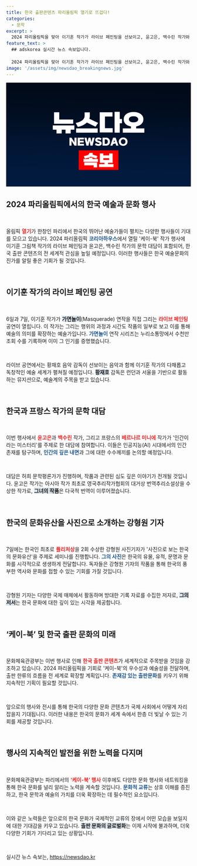 ```yaml
---
title: 한국 출판콘텐츠 파리올림픽 열기로 뜨겁다!
categories:
  - 문학
excerpt: >
  2024 파리올림픽을 맞아 이기훈 작가가 라이브 페인팅을 선보이고, 윤고은, 백수린 작가와 베르나르 미니에가 AI 시대의 인간을 논의합니다. 문화의 경계를 넘는 이 특별한 행사에 주목하세요!
feature_text: >
  ## adskorea 실시간 뉴스 속보입니다.

  2024 파리올림픽을 맞아 이기훈 작가가 라이브 페인팅을 선보이고, 윤고은, 백수린 작가와 베르나르 미니에가 AI 시대의 인간을 논의합니다. 문화의 경계를 넘는 이 특별한 행사에 주목하세요!
image: '/assets/img/newsdao_breakingnews.jpg'
---
```


<p><img src="/assets/img/newsdao_breakingnews.jpg" alt="adskorea 속보" /></p>

<h2 data-ke-size="size26">2024 파리올림픽에서의 한국 예술과 문화 행사</h2>

<p data-ke-size="size16">&nbsp;</p>

<p>올림픽 <b><span style="color: #ee2323;">열기</span></b>가 한창인 파리에서 한국의 뛰어난 예술가들이 펼치는 다양한 행사들이 기대를 모으고 있습니다. 2024 파리올림픽 <b><span style="color: #1a5490;">코리아하우스</span></b>에서 열릴 '케이-북' 작가 행사에 이기훈 그림책 작가의 라이브 페인팅과 윤고은, 백수린 작가의 문학 대담이 포함되어, 한국 출판 콘텐츠의 전 세계적 관심을 높일 예정입니다. 이러한 행사들은 한국 예술문화의 진가를 알릴 좋은 기회가 될 것입니다.</p>

<p data-ke-size="size16">&nbsp;</p>

<h2 data-ke-size="size26">이기훈 작가의 라이브 페인팅 공연</h2>

<p data-ke-size="size16">&nbsp;</p>

<p>6일과 7일, 이기훈 작가가 <b><span style="background-color: #21538527;">가면놀이</span></b>(Masquerade) 연작을 직접 그리는 <b><span style="color: #ee2323;">라이브 페인팅</span></b> 공연이 열립니다. 이 작가는 그리는 행위의 과정과 시간도 작품의 일부로 보고 이를 통해 예술의 의미를 확장하는 예술가입니다. <b><span style="color: #1a5490;">가면놀이</span></b> 연작 시리즈는 누리소통망에서 수천만 조회 수를 기록하며 이미 그 인기를 증명했습니다.</p>

<p data-ke-size="size16">&nbsp;</p>

<p>라이브 공연에서는 황재호 음악 감독이 선보이는 음악과 함께 이기훈 작가의 다채롭고 독창적인 예술 세계가 펼쳐질 예정입니다. <b><span style="background-color: #21538527;">황재호</span></b> 감독은 런던과 서울을 기반으로 활동하는 뮤지션으로, 예술계의 주목을 받고 있습니다.</p>

<p data-ke-size="size16">&nbsp;</p>

<h2 data-ke-size="size26">한국과 프랑스 작가의 문학 대담</h2>

<p data-ke-size="size16">&nbsp;</p>

<p>이번 행사에서 <b><span style="color: #ee2323;">윤고은</span></b>과 <b><span style="color: #ee2323;">백수린</span></b> 작가, 그리고 프랑스의 <b><span style="color: #ee2323;">베르나르 미니에</span></b> 작가가 '인간이라는 미스터리'를 주제로 한 대담에 참여합니다. 이들은 인공지능(AI) 시대에서의 인간 존재를 탐구하며, <b><span style="color: #1a5490;">인간의 깊은 내면</span></b>과 그에 대한 수수께끼를 논의할 예정입니다.</p>

<p data-ke-size="size16">&nbsp;</p>

<p>대담은 허희 문학평론가가 진행하며, 작품과 관련된 심도 깊은 이야기가 전개될 것입니다. 윤고은 작가는 아시아 작가 최초로 영국추리작가협회의 대거상 번역추리소설상을 수상한 작가로, <b><span style="background-color: #21538527;">그녀의 작품</span></b>은 다국적 번역이 이루어졌습니다.</p>

<p data-ke-size="size16">&nbsp;</p>

<h2 data-ke-size="size26">한국의 문화유산을 사진으로 소개하는 강형원 기자</h2>

<p data-ke-size="size16">&nbsp;</p>

<p>7일에는 한국인 최초로 <b><span style="color: #ee2323;">퓰리처상</span></b>을 2회 수상한 강형원 사진기자가 '사진으로 보는 한국의 문화유산'을 주제로 세미나를 진행합니다. <b><span style="color: #1a5490;">그의 사진</span></b>은 한국의 유물, 유적, 문명과 문화를 시각적으로 생생하게 전달합니다. 독자들은 강형원 기자의 작품을 통해 한국의 풍부한 역사와 문화를 접할 수 있는 기회를 가질 것입니다.</p>

<p data-ke-size="size16">&nbsp;</p>

<p>강형원 기자는 다양한 국제 매체에서 활동하며 방대한 기록 자료를 수집한 저자로, <b><span style="background-color: #21538527;">그의 저서</span></b>는 한국 문화에 대한 깊이 있는 시각을 제공합니다.</p>

<p data-ke-size="size16">&nbsp;</p>

<h2 data-ke-size="size26">‘케이-북’ 및 한국 출판 문화의 미래</h2>

<p data-ke-size="size16">&nbsp;</p>

<p>문화체육관광부는 이번 행사로 인해 <b><span style="color: #ee2323;">한국 출판 콘텐츠</span></b>가 세계적으로 주목받을 것임을 강조하고 있습니다. 2024 파리올림픽을 기회로 '케이-북'의 우수성과 예술성을 전달하며, 출판 한류의 흐름을 전 세계로 확장할 계획입니다. <b><span style="color: #1a5490;">존재감 있는 출판문화</span></b>를 키우기 위해 지속적인 기획이 필요할 것입니다.</p>

<p data-ke-size="size16">&nbsp;</p>

<p>앞으로의 행사와 전시를 통해 한국의 다양한 문화 콘텐츠가 국제 사회에서 어떻게 자리 잡을지 기대됩니다. 이러한 내용은 한국의 문화가 세계 속에서 한층 더 빛날 수 있는 기회를 제공할 것입니다.</p>

<p data-ke-size="size16">&nbsp;</p>

<h2 data-ke-size="size26">행사의 지속적인 발전을 위한 노력을 다지며</h2>

<p data-ke-size="size16">&nbsp;</p>

<p>문화체육관광부는 파리에서의 <b><span style="color: #ee2323;">‘케이-북’ 행사</span></b> 이후에도 다양한 문화 행사와 네트워킹을 통해 한국 문화를 널리 알리는 노력을 계속할 것입니다. <b><span style="color: #1a5490;">문화적 교류</span></b>는 상호 이해를 증진하고, 한국 문학과 예술의 가치를 더욱 확장하는 데 필수적인 요소입니다.</p>

<p data-ke-size="size16">&nbsp;</p>

<p>이와 같은 노력들은 앞으로의 한국 문화가 국제적인 교류의 장에서 어떤 모습을 보일지에 대한 기대감을 키우고 있습니다. <b><span style="background-color: #21538527;">출판 문화의 글로벌화</span></b>는 이제 시작에 불과하며, 더욱 다양한 기회가 기다리고 있는 상황입니다.</p>

<p data-ke-size="size16">&nbsp;</p>
실시간 뉴스 속보는, <a href="https://newsdao.kr" rel="dofollow">https://newsdao.kr</a>


